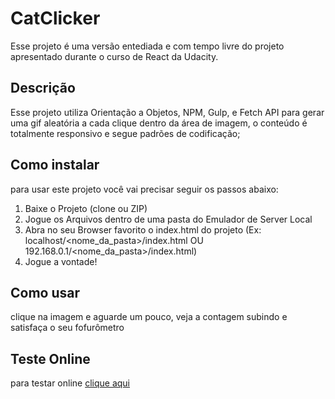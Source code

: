 # CatClicker
Esse projeto é uma versão entediada e com tempo livre do projeto apresentado durante o curso de React da Udacity.

## Descrição
Esse projeto utiliza Orientação a Objetos, NPM, Gulp, e Fetch API para gerar uma gif aleatória a cada clique dentro da área de imagem, o conteúdo é totalmente responsivo e segue padrões de codificação;

## Como instalar
para usar este projeto você vai precisar seguir os passos abaixo:
1. Baixe o Projeto (clone ou ZIP)
2. Jogue os Arquivos dentro de uma pasta do Emulador de Server Local
3. Abra no seu Browser favorito o index.html do projeto (Ex: localhost/<nome_da_pasta>/index.html OU 192.168.0.1/<nome_da_pasta>/index.html)
4. Jogue a vontade!

## Como usar
clique na imagem e aguarde um pouco, veja a contagem subindo e satisfaça o seu fofurômetro

## Teste Online
 para testar online [clique aqui](https://zeronaldo.github.io/CatClicker/)
